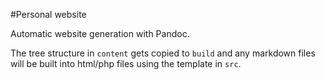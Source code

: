#Personal website

Automatic website generation with Pandoc.

The tree structure in `content` gets copied to `build` and any markdown files will be built into html/php files using the template in `src`.
